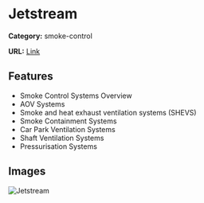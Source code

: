 # Jetstream

**Category:** smoke-control

**URL:** [Link](https://colt.info/gb/en/products/product-overview/smoke-control/jetstream/)

## Features

- Smoke Control Systems Overview
- AOV Systems
- Smoke and heat exhaust ventilation systems (SHEVS)
- Smoke Containment Systems
- Car Park Ventilation Systems
- Shaft Ventilation Systems
- Pressurisation Systems

## Images

![Jetstream](https://colt.info/content/dam/colt/colt/products/jetstream/colt-product-jetstream.png/jcr:content/renditions/cq5dam.web.1280.1280.png)